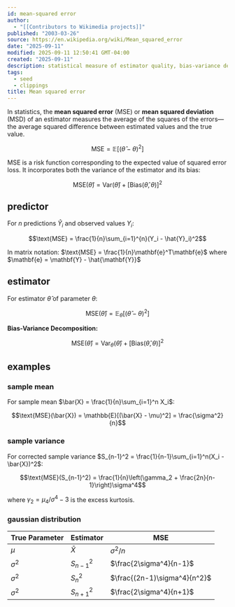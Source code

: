 ```yaml
---
id: mean-squared error
author:
  - "[[Contributors to Wikimedia projects]]"
published: "2003-03-26"
source: https://en.wikipedia.org/wiki/Mean_squared_error
date: "2025-09-11"
modified: 2025-09-11 12:50:41 GMT-04:00
created: "2025-09-11"
description: statistical measure of estimator quality, bias-variance decomposition, examples, and applications.
tags:
  - seed
  - clippings
title: Mean squared error
---
```


In statistics, the **mean squared error** (MSE) or **mean squared deviation** (MSD) of an estimator measures the average of the squares of the errors—the average squared difference between estimated values and the true value.

$$\text{MSE} = \mathbb{E}[(\hat{\theta} - \theta)^2]$$

MSE is a risk function corresponding to the expected value of squared error loss. It incorporates both the variance of the estimator and its bias:

$$\text{MSE}(\hat{\theta}) = \text{Var}(\hat{\theta}) + [\text{Bias}(\hat{\theta}, \theta)]^2$$

## predictor

For $n$ predictions $\hat{Y}_i$ and observed values $Y_i$:

$$\text{MSE} = \frac{1}{n}\sum_{i=1}^{n}(Y_i - \hat{Y}_i)^2$$

In matrix notation: $\text{MSE} = \frac{1}{n}\mathbf{e}^T\mathbf{e}$ where $\mathbf{e} = \mathbf{Y} - \hat{\mathbf{Y}}$

## estimator

For estimator $\hat{\theta}$ of parameter $\theta$:

$$\text{MSE}(\hat{\theta}) = \mathbb{E}_\theta[(\hat{\theta} - \theta)^2]$$

**Bias-Variance Decomposition:**

$$\text{MSE}(\hat{\theta}) = \text{Var}_\theta(\hat{\theta}) + [\text{Bias}(\hat{\theta}, \theta)]^2$$

## examples

### sample mean

For sample mean $\bar{X} = \frac{1}{n}\sum_{i=1}^n X_i$:

$$\text{MSE}(\bar{X}) = \mathbb{E}[(\bar{X} - \mu)^2] = \frac{\sigma^2}{n}$$

### sample variance

For corrected sample variance $S_{n-1}^2 = \frac{1}{n-1}\sum_{i=1}^n(X_i - \bar{X})^2$:

$$\text{MSE}(S_{n-1}^2) = \frac{1}{n}\left(\gamma_2 + \frac{2n}{n-1}\right)\sigma^4$$

where $\gamma_2 = \mu_4/\sigma^4 - 3$ is the excess kurtosis.

### gaussian distribution

| True Parameter | Estimator   | MSE                          |
| -------------- | ----------- | ---------------------------- |
| $\mu$          | $\bar{X}$   | $\sigma^2/n$                 |
| $\sigma^2$     | $S_{n-1}^2$ | $\frac{2\sigma^4}{n-1}$      |
| $\sigma^2$     | $S_n^2$     | $\frac{(2n-1)\sigma^4}{n^2}$ |
| $\sigma^2$     | $S_{n+1}^2$ | $\frac{2\sigma^4}{n+1}$      |
